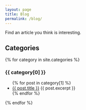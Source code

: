 ```yaml
---
layout: page
title: Blog
permalink: /blog/
---
```


Find an article you think is interesting. 

<h2>Categories</h2>
{% for category in site.categories %}
  <h3>{{ category[0] }}</h3>
  <ul>
    {% for post in category[1] %}
      <li>
        <a href="{{ post.url }}">{{ post.title }}</a>
        {{ post.excerpt }}
      </li>
    {% endfor %}
  </ul>
{% endfor %}
